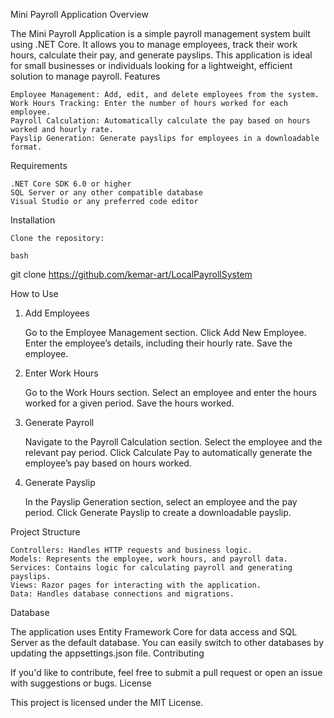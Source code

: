 Mini Payroll Application
Overview

The Mini Payroll Application is a simple payroll management system built using .NET Core. It allows you to manage employees, track their work hours, calculate their pay, and generate payslips. This application is ideal for small businesses or individuals looking for a lightweight, efficient solution to manage payroll.
Features

    Employee Management: Add, edit, and delete employees from the system.
    Work Hours Tracking: Enter the number of hours worked for each employee.
    Payroll Calculation: Automatically calculate the pay based on hours worked and hourly rate.
    Payslip Generation: Generate payslips for employees in a downloadable format.

Requirements

    .NET Core SDK 6.0 or higher
    SQL Server or any other compatible database
    Visual Studio or any preferred code editor

Installation

    Clone the repository:

    bash

git clone https://github.com/kemar-art/LocalPayrollSystem



How to Use
1. Add Employees

    Go to the Employee Management section.
    Click Add New Employee.
    Enter the employee’s details, including their hourly rate.
    Save the employee.

2. Enter Work Hours

    Go to the Work Hours section.
    Select an employee and enter the hours worked for a given period.
    Save the hours worked.

3. Generate Payroll

    Navigate to the Payroll Calculation section.
    Select the employee and the relevant pay period.
    Click Calculate Pay to automatically generate the employee’s pay based on hours worked.

4. Generate Payslip

    In the Payslip Generation section, select an employee and the pay period.
    Click Generate Payslip to create a downloadable payslip.

Project Structure

    Controllers: Handles HTTP requests and business logic.
    Models: Represents the employee, work hours, and payroll data.
    Services: Contains logic for calculating payroll and generating payslips.
    Views: Razor pages for interacting with the application.
    Data: Handles database connections and migrations.

Database

The application uses Entity Framework Core for data access and SQL Server as the default database. You can easily switch to other databases by updating the appsettings.json file.
Contributing

If you'd like to contribute, feel free to submit a pull request or open an issue with suggestions or bugs.
License

This project is licensed under the MIT License.
